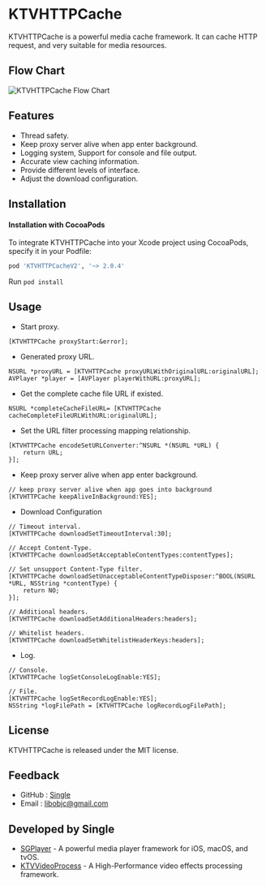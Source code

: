 # KTVHTTPCache

KTVHTTPCache is a powerful media cache framework. It can cache HTTP request, and very suitable for media resources.


## Flow Chart

![KTVHTTPCache Flow Chart](http://libobjc-libs.oss-cn-beijing.aliyuncs.com/Resource/KTVHTTPCache-flow-chart-thin.jpeg)


## Features

- Thread safety.
- Keep proxy server alive when app enter background.
- Logging system, Support for console and file output.
- Accurate view caching information.
- Provide different levels of interface.
- Adjust the download configuration.


## Installation

#### Installation with CocoaPods

To integrate KTVHTTPCache into your Xcode project using CocoaPods, specify it in your Podfile:

```ruby
pod 'KTVHTTPCacheV2', '~> 2.0.4'
```

Run `pod install`




## Usage

- Start proxy.

```objc
[KTVHTTPCache proxyStart:&error];
```

- Generated proxy URL.

```objc
NSURL *proxyURL = [KTVHTTPCache proxyURLWithOriginalURL:originalURL];
AVPlayer *player = [AVPlayer playerWithURL:proxyURL];
```

- Get the complete cache file URL if existed.

```objc
NSURL *completeCacheFileURL= [KTVHTTPCache cacheCompleteFileURLWithURL:originalURL];
```

- Set the URL filter processing mapping relationship.

```objc
[KTVHTTPCache encodeSetURLConverter:^NSURL *(NSURL *URL) {
    return URL;
}];
```


- Keep proxy server alive when app enter background.

```objc
// keep proxy server alive when app goes into background
[KTVHTTPCache keepAliveInBackground:YES];
```


- Download Configuration

```objc
// Timeout interval.
[KTVHTTPCache downloadSetTimeoutInterval:30];

// Accept Content-Type.
[KTVHTTPCache downloadSetAcceptableContentTypes:contentTypes];

// Set unsupport Content-Type filter.
[KTVHTTPCache downloadSetUnacceptableContentTypeDisposer:^BOOL(NSURL *URL, NSString *contentType) {
    return NO;
}];

// Additional headers.
[KTVHTTPCache downloadSetAdditionalHeaders:headers];

// Whitelist headers.
[KTVHTTPCache downloadSetWhitelistHeaderKeys:headers];
```

- Log.

```objc
// Console.
[KTVHTTPCache logSetConsoleLogEnable:YES];

// File.
[KTVHTTPCache logSetRecordLogEnable:YES];
NSString *logFilePath = [KTVHTTPCache logRecordLogFilePath];
```


## License

KTVHTTPCache is released under the MIT license.


## Feedback

- GitHub : [Single](https://github.com/libobjc)
- Email : libobjc@gmail.com


## Developed by Single

- [SGPlayer](https://github.com/libobjc/SGPlayer) - A powerful media player framework for iOS, macOS, and tvOS.
- [KTVVideoProcess](https://github.com/ChangbaDevs/KTVVideoProcess) - A High-Performance video effects processing framework.

